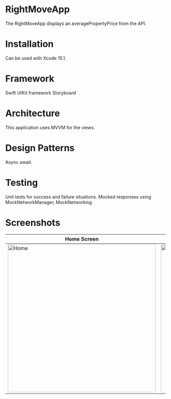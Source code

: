 # RightMoveApp
The RightMoveApp displays an averagePropertyPrice from the API.


# Installation
Can be used with Xcode 15.1.


# Framework
Swift UIKit framework Storyboard


# Architecture
This application uses MVVM for the views.


# Design Patterns
Async await.


# Testing
Unit tests for success and failure situations. Mocked responses using MockNetworkManager, MockNetworking


# Screenshots

|Home Screen|Unit tests|
|---|---|
|<img width="465" alt="Home" src="https://github.com/sandhya-2/RightMoveTechnicalChallenge/assets/15943310/f06e6be2-ea73-4ac4-8b3a-b84303777d17">| <img width="465" alt="unitTests" src="https://github.com/sandhya-2/RightMoveTechnicalChallenge/assets/15943310/b318b593-48d5-4466-9479-42d86dca347a">



